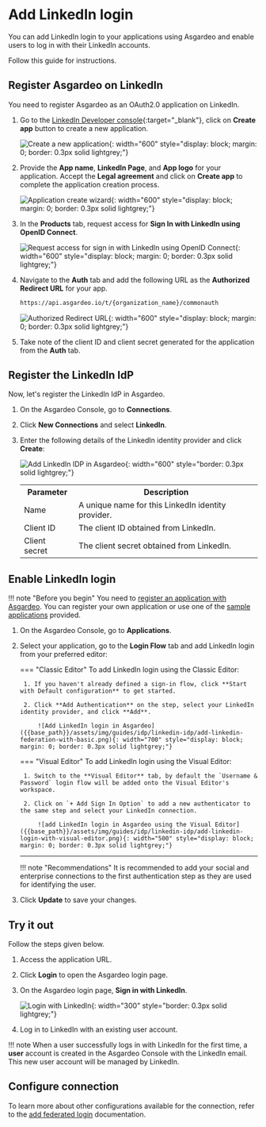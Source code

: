 # Add LinkedIn login

You can add LinkedIn login to your applications using Asgardeo and enable users to log in with their LinkedIn accounts.  

Follow this guide for instructions.

## Register Asgardeo on LinkedIn
You need to register Asgardeo as an OAuth2.0 application on LinkedIn.

1. Go to the [LinkedIn Developer console](https://developer.linkedin.com/){:target="_blank"}, click on **Create app** button to create a new application.

    ![Create a new application]({{base_path}}/assets/img/guides/idp/linkedin-idp/create-app.png){: width="600" style="display: block; margin: 0; border: 0.3px solid lightgrey;"}

2. Provide the **App name**, **LinkedIn Page**, and **App logo** for your application. Accept the **Legal agreement** and click on **Create app** to complete the application creation process.

    ![Application create wizard]({{base_path}}/assets/img/guides/idp/linkedin-idp/create-app-wizard.png){: width="600" style="display: block; margin: 0; border: 0.3px solid lightgrey;"}

3. In the **Products** tab, request access for **Sign In with LinkedIn using OpenID Connect**.

    ![Request access for sign in with LinkedIn using OpenID Connect]({{base_path}}/assets/img/guides/idp/linkedin-idp/request-access-oidc.png){: width="600" style="display: block; margin: 0; border: 0.3px solid lightgrey;"}

4. Navigate to the **Auth** tab and add the following URL as the **Authorized Redirect URL** for your app.

    ```bash
    https://api.asgardeo.io/t/{organization_name}/commonauth
    ```

    ![Authorized Redirect URL]({{base_path}}/assets/img/guides/idp/linkedin-idp/auth-redirect-url.png){: width="600" style="display: block; margin: 0; border: 0.3px solid lightgrey;"}

7. Take note of the client ID and client secret generated for the application from the **Auth** tab.

## Register the LinkedIn IdP

Now, let's register the LinkedIn IdP in Asgardeo.

1. On the Asgardeo Console, go to **Connections**.
2. Click **New Connections** and select **LinkedIn**.
3. Enter the following details of the LinkedIn identity provider and click **Create**:

    ![Add LinkedIn IDP in Asgardeo]({{base_path}}/assets/img/guides/idp/linkedin-idp/add-linkedin-idp.png){: width="600" style="border: 0.3px solid lightgrey;"}

    <table>
      <tr>
        <th>Parameter</th>
        <th>Description</th>
      </tr>
      <tr>
        <td>Name</td>
        <td>A unique name for this LinkedIn identity provider.</td>
      </tr>
      <tr>
          <td>Client ID</td>
          <td>The client ID obtained from LinkedIn.</td>
      </tr>
      <tr>
          <td>Client secret</td>
          <td>The client secret obtained from LinkedIn.</td>
      </tr>
    </table>

## Enable LinkedIn login

!!! note "Before you begin"
    You need to [register an application with Asgardeo]({{base_path}}/guides/applications/). You can register your own application or use one of the [sample applications]({{base_path}}/get-started/try-samples/) provided.

1. On the Asgardeo Console, go to **Applications**.
2. Select your application, go to the **Login Flow** tab and add LinkedIn login from your preferred editor:

    === "Classic Editor"
        To add LinkedIn login using the Classic Editor:

        1. If you haven't already defined a sign-in flow, click **Start with Default configuration** to get started.
    
        2. Click **Add Authentication** on the step, select your LinkedIn identity provider, and click **Add**.

            ![Add LinkedIn login in Asgardeo]({{base_path}}/assets/img/guides/idp/linkedin-idp/add-linkedin-federation-with-basic.png){: width="700" style="display: block; margin: 0; border: 0.3px solid lightgrey;"}

    === "Visual Editor"
        To add LinkedIn login using the Visual Editor:

        1. Switch to the **Visual Editor** tab, by default the `Username & Password` login flow will be added onto the Visual Editor's workspace.
    
        2. Click on `+ Add Sign In Option` to add a new authenticator to the same step and select your LinkedIn connection.

            ![add LinkedIn login in Asgardeo using the Visual Editor]({{base_path}}/assets/img/guides/idp/linkedin-idp/add-linkedin-login-with-visual-editor.png){: width="500" style="display: block; margin: 0; border: 0.3px solid lightgrey;"}

    ---

    !!! note "Recommendations"
        It is recommended to add your social and enterprise connections to the first authentication step as they are used for identifying the user.

3. Click **Update** to save your changes.

## Try it out

Follow the steps given below.

1. Access the application URL.
2. Click **Login** to open the Asgardeo login page.
3. On the Asgardeo login page, **Sign in with LinkedIn**.

    ![Login with LinkedIn]({{base_path}}/assets/img/guides/idp/linkedin-idp/sign-in-with-linkedin.png){: width="300" style="border: 0.3px solid lightgrey;"}

4. Log in to LinkedIn with an existing user account.

!!! note
    When a user successfully logs in with LinkedIn for the first time, a **user** account is created in the Asgardeo Console with the LinkedIn email. This new user account will be managed by LinkedIn.

## Configure connection

To learn more about other configurations available for the connection, refer to the [add federated login]({{base_path}}/guides/authentication/federated-login/) documentation.
